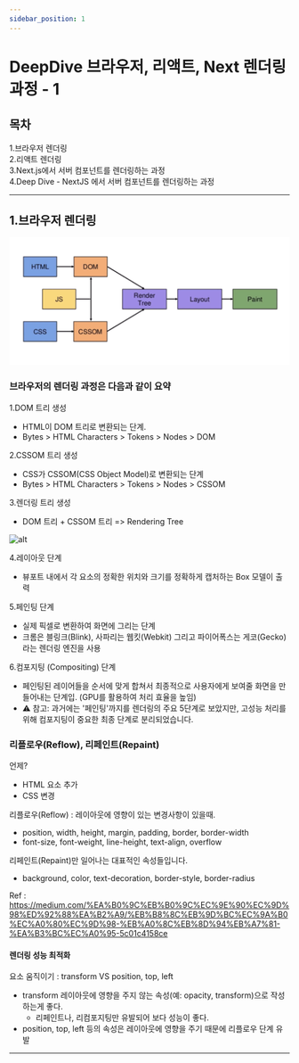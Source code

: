 ```yaml
---
sidebar_position: 1
---
```


# DeepDive 브라우저, 리액트, Next 렌더링 과정 - 1

## 목차  

1.브라우저 렌더링    
2.리액트 렌더링    
3.Next.js에서 서버 컴포넌트를 렌더링하는 과정  
4.Deep Dive - NextJS 에서 서버 컴포넌트를 렌더링하는 과정  

---

## 1.브라우저 렌더링


![Alt text](image-2.png)

### 브라우저의 렌더링 과정은 다음과 같이 요약

1.DOM 트리 생성
- HTML이 DOM 트리로 변환되는 단계. 
- Bytes > HTML Characters > Tokens > Nodes > DOM  

2.CSSOM 트리 생성
- CSS가 CSSOM(CSS Object Model)로 변환되는 단계  
- Bytes > HTML Characters > Tokens > Nodes > CSSOM  

3.렌더링 트리 생성
- DOM 트리 + CSSOM 트리 => Rendering Tree  

![alt](https://miro.medium.com/v2/resize:fit:1400/format:webp/0*9Xbmy7JUOcRxn2Vh)

4.레이아웃 단계
- 뷰포트 내에서 각 요소의 정확한 위치와 크기를 정확하게 캡처하는 Box 모델이 출력 

5.페인팅 단계
- 실제 픽셀로 변환하여 화면에 그리는 단계
- 크롬은 블링크(Blink), 사파리는 웹킷(Webkit) 그리고 파이어폭스는 게코(Gecko)라는 렌더링 엔진을 사용

6.컴포지팅 (Compositing) 단계  
- 페인팅된 레이어들을 순서에 맞게 합쳐서 최종적으로 사용자에게 보여줄 화면을 만들어내는 단계입. (GPU를 활용하여 처리 효율을 높임)    
- ⚠️ 참고: 과거에는 '페인팅'까지를 렌더링의 주요 5단계로 보았지만, 고성능 처리를 위해 컴포지팅이 중요한 최종 단계로 분리되었습니다.  

### 리플로우(Reflow), 리페인트(Repaint)  

언제? 
- HTML 요소 추가  
- CSS 변경  

리플로우(Reflow) : 레이아웃에 영향이 있는 변경사항이 있을때. 
- position, width, height, margin, padding, border, border-width  
- font-size, font-weight, line-height, text-align, overflow  

리페인트(Repaint)만 일어나는 대표적인 속성들입니다.  
- background, color, text-decoration, border-style, border-radius  

Ref : https://medium.com/%EA%B0%9C%EB%B0%9C%EC%9E%90%EC%9D%98%ED%92%88%EA%B2%A9/%EB%B8%8C%EB%9D%BC%EC%9A%B0%EC%A0%80%EC%9D%98-%EB%A0%8C%EB%8D%94%EB%A7%81-%EA%B3%BC%EC%A0%95-5c01c4158ce

#### 렌더링 성능 최적화  

요소 움직이기 : transform VS position, top, left 
- transform 레이아웃에 영향을 주지 않는 속성(예: opacity, transform)으로 작성하는게 좋다.
  - 리페인트나, 리컴포지팅만 유발되어 보다 성능이 좋다.  
- position, top, left 등의 속성은 레이아웃에 영향을 주기 때문에 리플로우 단계 유발     


---
